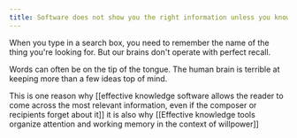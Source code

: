 ```yaml
---
title: Software does not show you the right information unless you know what you're looking for
---
```


When you type in a search box, you need to remember the name of the thing you're looking for. But our brains don't operate with perfect recall.

Words can often be on the tip of the tongue. The human brain is terrible at keeping more than a few ideas top of mind.

This is one reason why [[effective knowledge software allows the reader to come across the most relevant information, even if the composer or recipients forget about it]]
it is also why [[Effective knowledge tools organize attention and working memory in the context of willpower]]
